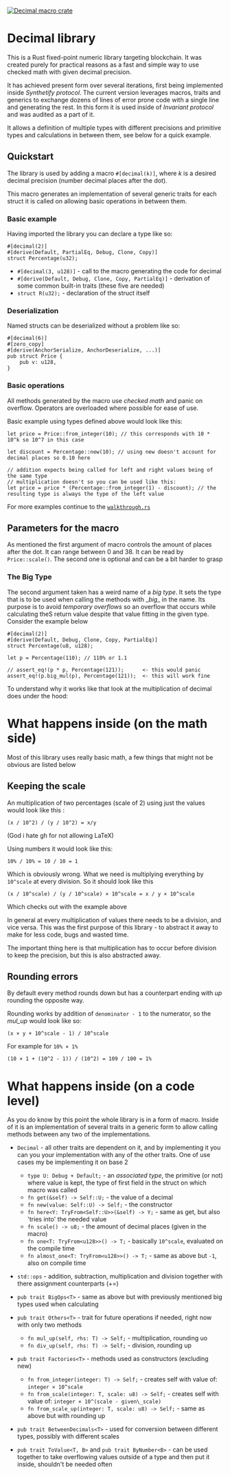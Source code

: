 [![Decimal macro crate](https://img.shields.io/crates/v/checked_decimal_macro.svg)](https://crates.io/crates/checked_decimal_macro)

# Decimal library

This is a Rust fixed-point numeric library targeting blockchain. It was created purely for practical reasons as a fast and simple way to use checked math with given decimal precision.

It has achieved present form over several iterations, first being implemented inside _Synthetify protocol_.
The current version leverages macros, traits and generics to exchange dozens of lines of error prone code with a single line and generating the rest. In this form it is used inside of _Invariant protocol_ and was audited as a part of it.

It allows a definition of multiple types with different precisions and primitive types and calculations in between them, see below for a quick example.

## Quickstart

The library is used by adding a macro `#[decimal(k)]`, where _k_ is a desired decimal precision (number decimal places after the dot).

This macro generates an implementation of several generic traits for each struct it is called on allowing basic operations in between them.

### Basic example

Having imported the library you can declare a type like so:

    #[decimal(2)]
    #[derive(Default, PartialEq, Debug, Clone, Copy)]
    struct Percentage(u32);

-   `#[decimal(3, u128)]` - call to the macro generating the code for decimal
-   `#[derive(Default, Debug, Clone, Copy, PartialEq)]` - derivation of some common built-in traits (these five are needed)
-   `struct R(u32);` - declaration of the struct itself

### Deserialization

Named structs can be deserialized without a problem like so:

    #[decimal(6)]
    #[zero_copy]
    #[derive(AnchorSerialize, AnchorDeserialize, ...)]
    pub struct Price {
        pub v: u128,
    }

### Basic operations

All methods generated by the macro use _checked math_ and panic on overflow. Operators are overloaded where possible for ease of use.

Basic example using types defined above would look like this:

    let price = Price::from_integer(10); // this corresponds with 10 * 10^k so 10^7 in this case

    let discount = Percentage::new(10); // using new doesn't account for decimal places so 0.10 here

    // addition expects being called for left and right values being of the same type
    // multiplication doesn't so you can be used like this:
    let price = price * (Percentage::from_integer(1) - discount); // the resulting type is always the type of the left value

For more examples continue to the [`walkthrough.rs`](https://github.com/invariant-labs/decimal/blob/master/src/walkthrough.rs)

## Parameters for the macro

As mentioned the first argument of macro controls the amount of places after the dot. It can range between 0 and 38. It can be read by `Price::scale()`.
The second one is optional and can be a bit harder to grasp

### The Big Type

The second argument taken has a weird name of a _big type_. It sets the type that is to be used when calling the methods with \__big_\_ in the name. Its purpose is to avoid _temporary overflows_ so an overflow that occurs while calculating theS return value despite that value fitting in the given type. Consider the example below

    #[decimal(2)]
    #[derive(Default, Debug, Clone, Copy, PartialEq)]
    struct Percentage(u8, u128);

    let p = Percentage(110); // 110% or 1.1

    // assert_eq!(p * p, Percentage(121));      <- this would panic
    assert_eq!(p.big_mul(p), Percentage(121));  <- this will work fine

To understand why it works like that look at the multiplication of decimal does under the hood:

# What happens inside (on the math side)

Most of this library uses really basic math, a few things that might not be obvious are listed below

## Keeping the scale

An multiplication of two percentages (scale of 2) using just the values would look like this :

`(x / 10^2) / (y / 10^2) = x/y`

(God i hate gh for not allowing LaTeX)

Using numbers it would look like this:

`10% / 10% = 10 / 10 = 1`

Which is obviously wrong. What we need is multiplying everything by `10^scale` at every division. So it should look like this

`(x / 10^scale) / (y / 10^scale) × 10^scale = x / y × 10^scale`

Which checks out with the example above

In general at every multiplication of values there needs to be a division, and vice versa. This was the first purpose of this library - to abstract it away to make for less code, bugs and wasted time.

The important thing here is that multiplication has to occur before division to keep the precision, but this is also abstracted away.

## Rounding errors

By default every method rounds down but has a counterpart ending with _up_ rounding the opposite way.

Rounding works by addition of `denominator - 1` to the numerator, so the _mul_up_ would look like so:

`(x × y + 10^scale - 1) / 10^scale`

For example for `10% × 1%`

`(10 × 1 + (10^2 - 1)) / (10^2) = 109 / 100 = 1%`

# What happens inside (on a code level)

As you do know by this point the whole library is in a form of macro. Inside of it is an implementation of several traits in a generic form to allow calling methods between any two of the implementations.

-   `Decimal` - all other traits are dependent on it, and by implementing it you can you your implementation with any of the other traits. One of use cases my be implementing it on base 2
    -   `type U: Debug + Default;` - an _associated type_, the primitive (or not) where value is kept, the type of first field in the struct on which macro was called
    -   `fn get(&self) -> Self::U;` - the value of a decimal
    -   `fn new(value: Self::U) -> Self;` - the constructor
    -   `fn here<Y: TryFrom<Self::U>>(&self) -> Y;` - same as get, but also 'tries into' the needed value
    -   `fn scale() -> u8;` - the amount of decimal places (given in the macro)
    -   `fn one<T: TryFrom<u128>>() -> T;` - basically `10^scale`, evaluated on the compile time
    -   `fn almost_one<T: TryFrom<u128>>() -> T;` - same as above but `-1`, also on compile time
-   `std::ops` - addition, subtraction, multiplication and division together with there assignment counterparts (+=)
-   `pub trait BigOps<T>` - same as above but with previously mentioned big types used when calculating
-   `pub trait Others<T>` - trait for future operations if needed, right now with only two methods
    -   `fn mul_up(self, rhs: T) -> Self;` - multiplication, rounding uo
    -   `fn div_up(self, rhs: T) -> Self;` - division, rounding up
-   `pub trait Factories<T>` - methods used as constructors (excluding new)

    -   `fn from_integer(integer: T) -> Self;` - creates self with value of: `integer × 10^scale`
    -   `fn from_scale(integer: T, scale: u8) -> Self;` - creates self with value of: `integer × 10^(scale - given\_scale)`
    -   `fn from_scale_up(integer: T, scale: u8) -> Self;` - same as above but with rounding up

-   `pub trait BetweenDecimals<T>` - used for conversion between different types, possibly with different scales
-   `pub trait ToValue<T, B>` and `pub trait ByNumber<B>` - can be used together to take overflowing values outside of a type and then put it inside, shouldn't be needed often
